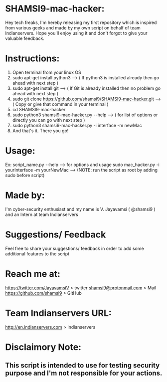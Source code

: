 # SHAMSI9-mac-hacker:
  Hey tech freaks, I'm hereby releasing my first repository which is inspired from various geeks and made by my own script on behalf of team Indianservers. 
  Hope you'll enjoy using it and don't forgot to give your valuable feedback.

# Instructions:
  1. Open terminal from your linux OS
  2. sudo apt-get install python3 --> ( If python3 is installed already then go ahead with next step )
  3. sudo apt-get install git --> ( If Git is already installed then no problem go ahead with next step )
  4. sudo git clone https://github.com/shamsi9/SHAMSI9-mac-hacker.git  --> ( Copy or give that command in your terminal )
  5. cd SHAMSI9-mac-hacker
  6. sudo python3 shamsi9-mac-hacker.py --help --> ( for list of options or directly you can go with next step )
  7. sudo python3 shamsi9-mac-hacker.py -i interface -m newMac
  8. And that's it. There you go!

# Usage:
  Ex: script_name.py --help --> for options and usage
  sudo mac_hacker.py -i yourInterface -m yourNewMac --> (NOTE: run the script as root by adding sudo before script)

# Made by:
  I'm cyber-security enthusiast and my name is V. Jayavamsi ( @shamsi9 ) and an Intern at team Indianservers

# Suggestions/ Feedback
  Feel free to share your suggestions/ feedback in order to add some additional features to the script

# Reach me at:
   https://twitter.com/JayavamsiV   > twitter
   shamsi9@protonmail.com    > Mail
   https://github.com/shamsi9 > GitHub
  
# Team Indianservers URL:
   http://en.indianservers.com > Indianservers
  
# Disclaimory Note:
  This script is intended to use for testing security purpose and I'm not responsible for your actions.
  -
                                                                                        
                                                                                        
 
